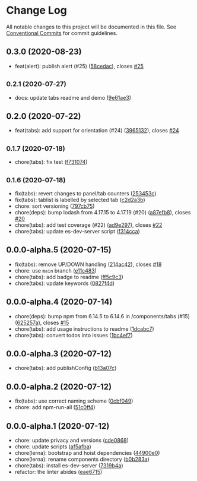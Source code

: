 # Change Log

All notable changes to this project will be documented in this file.
See [Conventional Commits](https://conventionalcommits.org) for commit guidelines.

## 0.3.0 (2020-08-23)

* feat(alert): publish alert (#25) ([58cedac](https://github.com/danielmatthew/accessible-web-components/commit/58cedac)), closes [#25](https://github.com/danielmatthew/accessible-web-components/issues/25)





## <small>0.2.1 (2020-07-27)</small>

* docs: update tabs readme and demo ([9e61ae3](https://github.com/danielmatthew/accessible-web-components/commit/9e61ae3))





## 0.2.0 (2020-07-22)

* feat(tabs): add support for orientation (#24) ([3965132](https://github.com/danielmatthew/accessible-web-components/commit/3965132)), closes [#24](https://github.com/danielmatthew/accessible-web-components/issues/24)





## <small>0.1.7 (2020-07-18)</small>

* chore(tabs): fix test ([f731074](https://github.com/danielmatthew/accessible-web-components/commit/f731074))





## <small>0.1.6 (2020-07-18)</small>

* fix(tabs): revert changes to panel/tab counters ([253453c](https://github.com/danielmatthew/accessible-web-components/commit/253453c))
* fix(tabs): tablist is labelled by selected tab ([c2d2a3b](https://github.com/danielmatthew/accessible-web-components/commit/c2d2a3b))
* chore: sort versioning ([797cb75](https://github.com/danielmatthew/accessible-web-components/commit/797cb75))
* chore(deps): bump lodash from 4.17.15 to 4.17.19 (#20) ([a87efb8](https://github.com/danielmatthew/accessible-web-components/commit/a87efb8)), closes [#20](https://github.com/danielmatthew/accessible-web-components/issues/20)
* chore(tabs): add test coverage (#22) ([ad9e297](https://github.com/danielmatthew/accessible-web-components/commit/ad9e297)), closes [#22](https://github.com/danielmatthew/accessible-web-components/issues/22)
* chore(tabs): update es-dev-server script ([f314cca](https://github.com/danielmatthew/accessible-web-components/commit/f314cca))





## 0.0.0-alpha.5 (2020-07-15)

* fix(tabs): remove UP/DOWN handling ([214ac42](https://github.com/danielmatthew/accessible-web-components/commit/214ac42)), closes [#18](https://github.com/danielmatthew/accessible-web-components/issues/18)
* chore: use `main` branch ([e11c483](https://github.com/danielmatthew/accessible-web-components/commit/e11c483))
* chore(tabs): add badge to readme ([ff5c9c3](https://github.com/danielmatthew/accessible-web-components/commit/ff5c9c3))
* chore(tabs): update keywords ([0827f4d](https://github.com/danielmatthew/accessible-web-components/commit/0827f4d))





## 0.0.0-alpha.4 (2020-07-14)

* chore(deps): bump npm from 6.14.5 to 6.14.6 in /components/tabs (#15) ([625257a](https://github.com/danielmatthew/accessible-web-components/commit/625257a)), closes [#15](https://github.com/danielmatthew/accessible-web-components/issues/15)
* chore(tabs): add usage instructions to readme ([1dcabc7](https://github.com/danielmatthew/accessible-web-components/commit/1dcabc7))
* chore(tabs): convert todos into issues ([1bc4ef7](https://github.com/danielmatthew/accessible-web-components/commit/1bc4ef7))





## 0.0.0-alpha.3 (2020-07-12)

* chore(tabs): add publishConfig ([b13a07c](https://github.com/danielmatthew/accessible-web-components/commit/b13a07c))





## 0.0.0-alpha.2 (2020-07-12)

* fix(tabs): use correct naming scheme ([0cbf049](https://github.com/danielmatthew/accessible-web-components/commit/0cbf049))
* chore: add npm-run-all ([51c0ff4](https://github.com/danielmatthew/accessible-web-components/commit/51c0ff4))





## 0.0.0-alpha.1 (2020-07-12)

* chore: update privacy and versions ([cde0868](https://github.com/danielmatthew/accessible-web-components/commit/cde0868))
* chore: update scripts ([af5afba](https://github.com/danielmatthew/accessible-web-components/commit/af5afba))
* chore(lerna): bootstrap and hoist dependencies ([44900e0](https://github.com/danielmatthew/accessible-web-components/commit/44900e0))
* chore(lerna): rename components directory ([b0b283a](https://github.com/danielmatthew/accessible-web-components/commit/b0b283a))
* chore(tabs): install es-dev-server ([7319b4a](https://github.com/danielmatthew/accessible-web-components/commit/7319b4a))
* refactor: the linter abides ([eae6715](https://github.com/danielmatthew/accessible-web-components/commit/eae6715))
